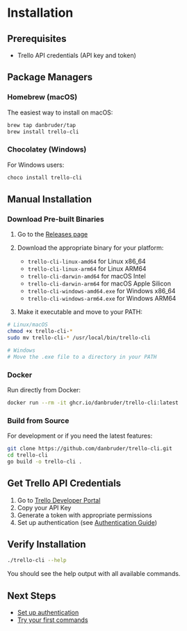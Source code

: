 # Installation

## Prerequisites

- Trello API credentials (API key and token)

## Package Managers

### Homebrew (macOS)

The easiest way to install on macOS:

```bash
brew tap danbruder/tap
brew install trello-cli
```

### Chocolatey (Windows)

For Windows users:

```powershell
choco install trello-cli
```

## Manual Installation

### Download Pre-built Binaries

1. Go to the [Releases page](https://github.com/danbruder/trello-cli/releases)
2. Download the appropriate binary for your platform:
   - `trello-cli-linux-amd64` for Linux x86_64
   - `trello-cli-linux-arm64` for Linux ARM64
   - `trello-cli-darwin-amd64` for macOS Intel
   - `trello-cli-darwin-arm64` for macOS Apple Silicon
   - `trello-cli-windows-amd64.exe` for Windows x86_64
   - `trello-cli-windows-arm64.exe` for Windows ARM64

3. Make it executable and move to your PATH:

```bash
# Linux/macOS
chmod +x trello-cli-*
sudo mv trello-cli-* /usr/local/bin/trello-cli

# Windows
# Move the .exe file to a directory in your PATH
```

### Docker

Run directly from Docker:

```bash
docker run --rm -it ghcr.io/danbruder/trello-cli:latest
```

### Build from Source

For development or if you need the latest features:

```bash
git clone https://github.com/danbruder/trello-cli.git
cd trello-cli
go build -o trello-cli .
```

## Get Trello API Credentials

1. Go to [Trello Developer Portal](https://trello.com/app-key)
2. Copy your API Key
3. Generate a token with appropriate permissions
4. Set up authentication (see [Authentication Guide](/guide/authentication))

## Verify Installation

```bash
./trello-cli --help
```

You should see the help output with all available commands.

## Next Steps

- [Set up authentication](/guide/authentication)
- [Try your first commands](/guide/quick-start)
